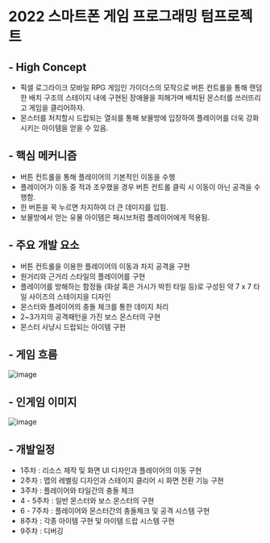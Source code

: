 # 2022 스마트폰 게임 프로그래밍 텀프로젝트

## - High Concept
* 픽셀 로그라이크 모바일 RPG 게임인 가이더스의 모작으로 버튼 컨트롤을 통해 랜덤한 배치 구조의 스테이지 내에 구현된 장애물을 피해가며 배치된
몬스터를 쓰러뜨리고 게임을 클리어하자.
* 몬스터를 처치할시 드랍되는 열쇠를 통해 보물방에 입장하여 플레이어를 더욱 강화시키는 아이템을 얻을 수 있음.


## - 핵심 메커니즘
* 버튼 컨트롤을 통해 플레이어의 기본적인 이동을 수행
* 플레이어가 이동 중 적과 조우했을 경우 버튼 컨트롤 클릭 시 이동이 아닌 공격을 수행함.
* 한 버튼을 꾹 누르면 차지하여 더 큰 데미지를 입힘.
* 보물방에서 얻는 유물 아이템은 패시브처럼 플레이어에게 적용됨.


## - 주요 개발 요소

* 버튼 컨트롤을 이용한 플레이어의 이동과 차지 공격을 구현
* 원거리와 근거리 스타일의 플레이어를 구현
* 플레이어를 방해하는 함정들 (화살 혹은 가시가 박힌 타일 등)로 구성된 약 7 x 7 타일 사이즈의 스테이지을 디자인
* 몬스터와 플레이어의 충돌 체크를 통한 데미지 처리
* 2~3가지의 공격패턴을 가진 보스 몬스터의 구현
* 몬스터 사냥시 드랍되는 아이템 구현


## - 게임 흐름
![image](https://user-images.githubusercontent.com/51450544/160407345-b4be1acb-9dc6-4e71-8e93-b56997392c31.png)



## - 인게임 이미지
![image](https://user-images.githubusercontent.com/51450544/160409639-30e43d41-efd4-4b76-a139-a97290277a7c.png)


## - 개발일정

* 1주차 :  리소스 제작 및 화면 UI 디자인과 플레이어의 이동 구현
* 2주차 : 맵의 레벨링 디자인과 스테이지 클리어 시 화면 전환 기능 구현 
* 3주차 : 플레이어와 타일간의 충돌 체크
* 4 - 5주차 : 일반 몬스터와 보스 몬스터의 구현
* 6 - 7주차 : 플레이어와 몬스터간의 충돌체크 및 공격 시스템 구현
* 8주차 : 각종 아이템 구현 및 아이템 드랍 시스템 구현
* 9주차 : 디버깅 

